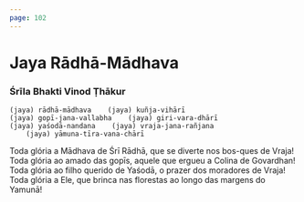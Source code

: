 ```yaml
---
page: 102
---
```


# Jaya Rādhā-Mādhava

### Śrīla Bhakti Vinod Ṭhākur

    (jaya) rādhā-mādhava    (jaya) kuñja-vihārī
    (jaya) gopī-jana-vallabha    (jaya) giri-vara-dhārī
    (jaya) yaśodā-nandana    (jaya) vraja-jana-rañjana
        (jaya) yāmuna-tīra-vana-chārī

Toda glória a Mādhava de Śrī Rādhā, que se diverte nos bos-ques de Vraja! Toda glória ao amado das gopīs, aquele que ergueu a Colina de Govardhan! Toda glória ao filho querido de Yaśodā, o prazer dos moradores de Vraja! Toda glória a Ele, que brinca nas florestas ao longo das margens do Yamunā!

